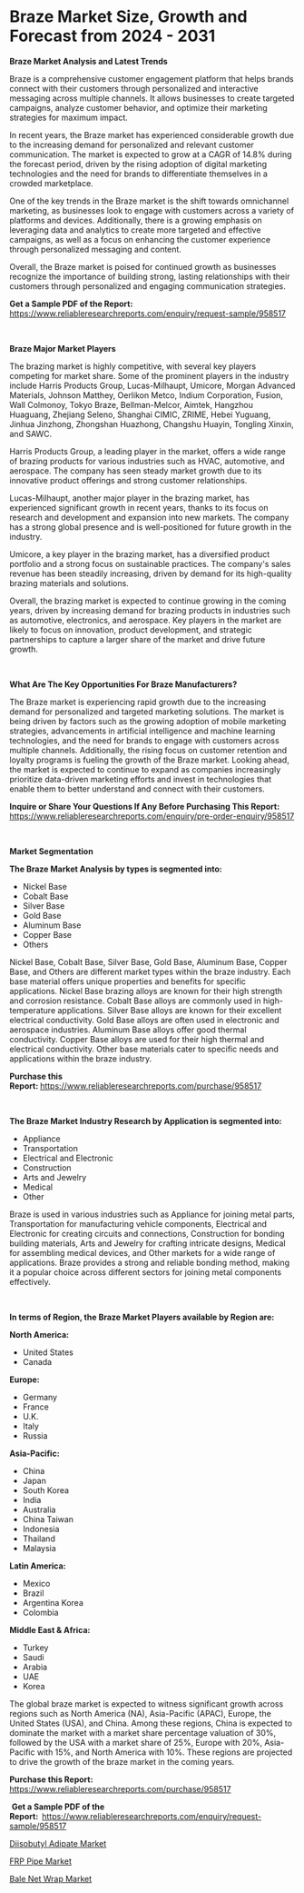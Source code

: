 <p><h1>Braze Market Size, Growth and Forecast from 2024 - 2031</h1></p><p><strong>Braze Market Analysis and Latest Trends</strong></p>
<p><p>Braze is a comprehensive customer engagement platform that helps brands connect with their customers through personalized and interactive messaging across multiple channels. It allows businesses to create targeted campaigns, analyze customer behavior, and optimize their marketing strategies for maximum impact.</p><p>In recent years, the Braze market has experienced considerable growth due to the increasing demand for personalized and relevant customer communication. The market is expected to grow at a CAGR of 14.8% during the forecast period, driven by the rising adoption of digital marketing technologies and the need for brands to differentiate themselves in a crowded marketplace.</p><p>One of the key trends in the Braze market is the shift towards omnichannel marketing, as businesses look to engage with customers across a variety of platforms and devices. Additionally, there is a growing emphasis on leveraging data and analytics to create more targeted and effective campaigns, as well as a focus on enhancing the customer experience through personalized messaging and content.</p><p>Overall, the Braze market is poised for continued growth as businesses recognize the importance of building strong, lasting relationships with their customers through personalized and engaging communication strategies.</p></p>
<p><strong>Get a Sample PDF of the Report:&nbsp;</strong> <a href="https://www.reliableresearchreports.com/enquiry/request-sample/958517">https://www.reliableresearchreports.com/enquiry/request-sample/958517</a></p>
<p>&nbsp;</p>
<p><strong>Braze Major Market Players</strong></p>
<p><p>The brazing market is highly competitive, with several key players competing for market share. Some of the prominent players in the industry include Harris Products Group, Lucas-Milhaupt, Umicore, Morgan Advanced Materials, Johnson Matthey, Oerlikon Metco, Indium Corporation, Fusion, Wall Colmonoy, Tokyo Braze, Bellman-Melcor, Aimtek, Hangzhou Huaguang, Zhejiang Seleno, Shanghai CIMIC, ZRIME, Hebei Yuguang, Jinhua Jinzhong, Zhongshan Huazhong, Changshu Huayin, Tongling Xinxin, and SAWC.</p><p>Harris Products Group, a leading player in the market, offers a wide range of brazing products for various industries such as HVAC, automotive, and aerospace. The company has seen steady market growth due to its innovative product offerings and strong customer relationships.</p><p>Lucas-Milhaupt, another major player in the brazing market, has experienced significant growth in recent years, thanks to its focus on research and development and expansion into new markets. The company has a strong global presence and is well-positioned for future growth in the industry.</p><p>Umicore, a key player in the brazing market, has a diversified product portfolio and a strong focus on sustainable practices. The company's sales revenue has been steadily increasing, driven by demand for its high-quality brazing materials and solutions.</p><p>Overall, the brazing market is expected to continue growing in the coming years, driven by increasing demand for brazing products in industries such as automotive, electronics, and aerospace. Key players in the market are likely to focus on innovation, product development, and strategic partnerships to capture a larger share of the market and drive future growth.</p></p>
<p>&nbsp;</p>
<p><strong>What Are The Key Opportunities For Braze Manufacturers?</strong></p>
<p><p>The Braze market is experiencing rapid growth due to the increasing demand for personalized and targeted marketing solutions. The market is being driven by factors such as the growing adoption of mobile marketing strategies, advancements in artificial intelligence and machine learning technologies, and the need for brands to engage with customers across multiple channels. Additionally, the rising focus on customer retention and loyalty programs is fueling the growth of the Braze market. Looking ahead, the market is expected to continue to expand as companies increasingly prioritize data-driven marketing efforts and invest in technologies that enable them to better understand and connect with their customers.</p></p>
<p><strong>Inquire or Share Your Questions If Any Before Purchasing This Report:</strong> <a href="https://www.reliableresearchreports.com/enquiry/pre-order-enquiry/958517">https://www.reliableresearchreports.com/enquiry/pre-order-enquiry/958517</a></p>
<p>&nbsp;</p>
<p><strong>Market Segmentation</strong></p>
<p><strong>The Braze Market Analysis by types is segmented into:</strong></p>
<p><ul><li>Nickel Base</li><li>Cobalt Base</li><li>Silver Base</li><li>Gold Base</li><li>Aluminum Base</li><li>Copper Base</li><li>Others</li></ul></p>
<p><p>Nickel Base, Cobalt Base, Silver Base, Gold Base, Aluminum Base, Copper Base, and Others are different market types within the braze industry. Each base material offers unique properties and benefits for specific applications. Nickel Base brazing alloys are known for their high strength and corrosion resistance. Cobalt Base alloys are commonly used in high-temperature applications. Silver Base alloys are known for their excellent electrical conductivity. Gold Base alloys are often used in electronic and aerospace industries. Aluminum Base alloys offer good thermal conductivity. Copper Base alloys are used for their high thermal and electrical conductivity. Other base materials cater to specific needs and applications within the braze industry.</p></p>
<p><strong>Purchase this Report:&nbsp;</strong><a href="https://www.reliableresearchreports.com/purchase/958517">https://www.reliableresearchreports.com/purchase/958517</a></p>
<p>&nbsp;</p>
<p><strong>The Braze Market Industry Research by Application is segmented into:</strong></p>
<p><ul><li>Appliance</li><li>Transportation</li><li>Electrical and Electronic</li><li>Construction</li><li>Arts and Jewelry</li><li>Medical</li><li>Other</li></ul></p>
<p><p>Braze is used in various industries such as Appliance for joining metal parts, Transportation for manufacturing vehicle components, Electrical and Electronic for creating circuits and connections, Construction for bonding building materials, Arts and Jewelry for crafting intricate designs, Medical for assembling medical devices, and Other markets for a wide range of applications. Braze provides a strong and reliable bonding method, making it a popular choice across different sectors for joining metal components effectively.</p></p>
<p>&nbsp;</p>
<p><strong>In terms of Region, the Braze Market Players available by Region are:</strong></p>
<p>
    <p> <strong> North America: </strong>
        <ul>
            <li>United States</li>
            <li>Canada</li>
        </ul>
        </p> 
    <p> <strong> Europe: </strong>
        <ul>
            <li>Germany</li>
            <li>France</li>
            <li>U.K.</li>
            <li>Italy</li>
            <li>Russia</li>
        </ul>
        </p> 
    <p> <strong> Asia-Pacific: </strong>
        <ul>
            <li>China</li>
            <li>Japan</li>
            <li>South Korea</li>
            <li>India</li>
            <li>Australia</li>
            <li>China Taiwan</li>
            <li>Indonesia</li>
            <li>Thailand</li>
            <li>Malaysia</li>
        </ul>
        </p> 
    <p> <strong> Latin America: </strong>
        <ul>
            <li>Mexico</li>
            <li>Brazil</li>
            <li>Argentina Korea</li>
            <li>Colombia</li>
        </ul>
        </p> 
    <p> <strong> Middle East & Africa: </strong>
        <ul>
            <li>Turkey</li>
            <li>Saudi</li>
            <li>Arabia</li>
            <li>UAE</li>
            <li>Korea</li>
        </ul>
    </p>
    </p>
<p><p>The global braze market is expected to witness significant growth across regions such as North America (NA), Asia-Pacific (APAC), Europe, the United States (USA), and China. Among these regions, China is expected to dominate the market with a market share percentage valuation of 30%, followed by the USA with a market share of 25%, Europe with 20%, Asia-Pacific with 15%, and North America with 10%. These regions are projected to drive the growth of the braze market in the coming years.</p></p>
<p><strong>Purchase this Report: </strong><a href="https://www.reliableresearchreports.com/purchase/958517">https://www.reliableresearchreports.com/purchase/958517</a></p>
<p>&nbsp;<strong>Get a Sample PDF of the Report:&nbsp;&nbsp;</strong><a href="https://www.reliableresearchreports.com/enquiry/request-sample/958517">https://www.reliableresearchreports.com/enquiry/request-sample/958517</a></p>
<p><strong></strong></p>
<p><p><a href="https://github.com/angelajermaine/Market-Research-Report-List-2/blob/main/diisobutyl-adipate-market.md">Diisobutyl Adipate Market</a></p><p><a href="https://github.com/shotows/Market-Research-Report-List-1/blob/main/frp-pipe-market.md">FRP Pipe Market</a></p><p><a href="https://github.com/beatblasta/Market-Research-Report-List-2/blob/main/bale-net-wrap-market.md">Bale Net Wrap Market</a></p></p>